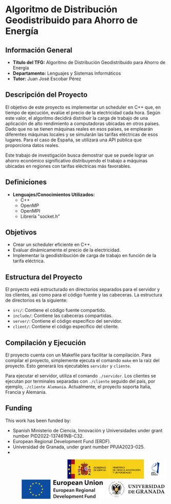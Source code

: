 # Algoritmo de Distribución Geodistribuido para Ahorro de Energía

## Información General
- **Título del TFG:** Algoritmo de Distribución Geodistribuido para Ahorro de Energía
- **Departamento:** Lenguajes y Sistemas Informáticos
- **Tutor:** Juan José Escobar Pérez

## Descripción del Proyecto
El objetivo de este proyecto es implementar un scheduler en C++ que, en tiempo de ejecución, evalúe el precio de la electricidad cada hora. Según este valor, el algoritmo decidirá distribuir la carga de trabajo de una aplicación de alto rendimiento a computadoras ubicadas en otros países. Dado que no se tienen máquinas reales en esos países, se emplearán diferentes máquinas locales y se simularán las tarifas eléctricas de esos lugares. Para el caso de España, se utilizará una API pública que proporciona datos reales.

Este trabajo de investigación busca demostrar que se puede lograr un ahorro económico significativo distribuyendo el trabajo a máquinas ubicadas en regiones con tarifas eléctricas más favorables.

## Definiciones
- **Lenguajes/Conocimientos Utilizados:**
  - C++
  - OpenMP
  - OpenMPI
  - Librería "socket.h"

## Objetivos
- Crear un scheduler eficiente en C++.
- Evaluar dinámicamente el precio de la electricidad.
- Implementar la geodistribución de carga de trabajo en función de la tarifa eléctrica.

## Estructura del Proyecto
El proyecto está estructurado en directorios separados para el servidor y los clientes, así como para el código fuente y las cabeceras. La estructura de directorios es la siguiente:
- `src/`: Contiene el código fuente compartido.
- `include/`: Contiene las cabeceras compartidas.
- `server/`: Contiene el código específico del servidor.
- `client/`: Contiene el código específico del cliente.

## Compilación y Ejecución
El proyecto cuenta con un Makefile para facilitar la compilación. Para compilar el proyecto, simplemente ejecuta el comando `make` en la raíz del proyecto. Esto generará los ejecutables `servidor` y `cliente`.

Para ejecutar el servidor, utiliza el comando `./servidor`. Los clientes se ejecutan por terminales separadas con `./cliente` seguido del país, por ejemplo, `./cliente Alemania`. Actualmente, el proyecto soporta Italia, Francia y Alemania.

## Funding
This work has been funded by:

- Spanish Ministerio de Ciencia, Innovación y Universidades under grant number PID2022-137461NB-C32.
- European Regional Development Fund (ERDF).
- Universidad de Granada, under grant number PPJIA2023-025.
- 
<div style="text-align: right">
  <img src="https://raw.githubusercontent.com/efficomp/Hpmoon/main/docs/logos/miciu.jpg" height="60">
  <img src="https://raw.githubusercontent.com/efficomp/Hpmoon/main/docs/logos/erdf.png" height="60">
  <img src="logos/Imagen1.png" height="60">
</div>
